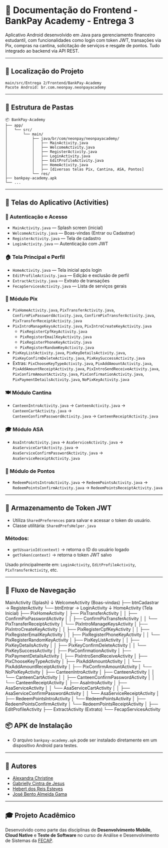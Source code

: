
# 📱 Documentação do Frontend - BankPay Academy - Entrega 3

Aplicativo Android desenvolvido em Java para gerenciamento financeiro estudantil, com funcionalidades como login com token JWT, transações via Pix, compras na cantina, solicitação de serviços e resgate de pontos. Tudo integrado ao backend via API REST.

---

## 📍 Localização do Projeto

```
main/src/Entrega 2/Frontend/BankPay-Academy
Pacote Android: br.com.neonpay.neonpayacademy
```

---

## 📂 Estrutura de Pastas

```
📦 BankPay-Academy
├── app/
│   └── src/
│       └── main/
│           ├── java/br/com/neonpay/neonpayacademy/
│           │   ├── MainActivity.java
│           │   ├── WelcomeActivity.java
│           │   ├── RegisterActivity.java
│           │   ├── LoginActivity.java
│           │   ├── EditProfileActivity.java
│           │   ├── HomeActivity.java
│           │   ├── [diversas telas Pix, Cantina, ASA, Pontos]
│           └── res/
├── bankpay-academy.apk
└── ...
```

---

## 📄 Telas do Aplicativo (Activities)

### 🔐 Autenticação e Acesso
- `MainActivity.java` — Splash screen (inicial)
- `WelcomeActivity.java` — Boas-vindas (Entrar ou Cadastrar)
- `RegisterActivity.java` — Tela de cadastro
- `LoginActivity.java` — Autenticação com JWT

### 🏠 Tela Principal e Perfil
- `HomeActivity.java` — Tela inicial após login
- `EditProfileActivity.java` — Edição e exclusão de perfil
- `ExtractActivity.java` — Extrato de transações
- `FecapServicesActivity.java` — Lista de serviços gerais

### 💸 Módulo Pix
- `PixHomeActivity.java`, `PixTransferActivity.java`, `ConfirmPixPasswordActivity.java`, `ConfirmPixTransferActivity.java`, `PixTransferReceiptActivity.java`
- `PixIntroManageKeysActivity.java`, `PixIntroCreateKeyActivity.java`
  - `PixRegisterCpfKeyActivity.java`
  - `PixRegisterEmailKeyActivity.java`
  - `PixRegisterPhoneKeyActivity.java`
  - `PixRegisterRandomKeyActivity.java`
- `PixKeyListActivity.java`, `PixKeyDetailsActivity.java`, `PixKeyConfirmDeleteActivity.java`, `PixKeySuccessActivity.java`
- Extras: `PixChooseKeyTypeActivity.java`, `PixAddAmountActivity.java`, `PixAddAmountReceiptActivity.java`,
  `PixIntroSendReceiveActivity.java`, `PixConfirmAmountActivity.java`, `PixConfirmationActivity.java`,
  `PixPaymentDetailsActivity.java`, `NoPixKeyActivity.java`

### 🍽️ Módulo Cantina
- `CanteenIntroActivity.java` → `CanteenActivity.java` → `CanteenCartActivity.java` →  
  `CanteenConfirmPasswordActivity.java` → `CanteenReceiptActivity.java`

### 🎓 Módulo ASA
- `AsaIntroActivity.java` → `AsaServiceActivity.java` → `AsaServiceCartActivity.java` →  
  `AsaServiceConfirmPasswordActivity.java` → `AsaServiceReceiptActivity.java`

### 🎁 Módulo de Pontos
- `RedeemPointsIntroActivity.java` → `RedeemPointsActivity.java` →  
  `RedeemPointsConfirmActivity.java` → `RedeemPointsReceiptActivity.java`

---

## 🔐 Armazenamento de Token JWT

- Utiliza `SharedPreferences` para salvar e acessar o token do usuário.
- Classe utilitária: `SharedPrefsHelper.java`

### Métodos:
- `getUsuarioId(context)` → retorna o ID do usuário logado
- `getToken(context)` → retorna o token JWT salvo

Usado principalmente em: `LoginActivity`, `EditProfileActivity`, `PixTransferActivity`, etc.

---

## 🔁 Fluxo de Navegação

MainActivity (Splash)
↓
WelcomeActivity (Boas-vindas)
├── btnCadastrar → RegisterActivity
└── btnEntrar → LoginActivity
↓
HomeActivity (Tela Inicial)
├── PixHomeActivity
│ ├── PixTransferActivity
│ │ ├── ConfirmPixPasswordActivity
│ │ ├── ConfirmPixTransferActivity
│ │ └── PixTransferReceiptActivity
│ └── PixIntroManageKeysActivity
│ ├── PixIntroCreateKeyActivity
│ │ ├── PixRegisterCpfKeyActivity
│ │ ├── PixRegisterEmailKeyActivity
│ │ ├── PixRegisterPhoneKeyActivity
│ │ └── PixRegisterRandomKeyActivity
│ ├── PixKeyListActivity
│ │ ├── PixKeyDetailsActivity
│ │ ├── PixKeyConfirmDeleteActivity
│ │ └── PixKeySuccessActivity
│ ├── PixConfirmationActivity
│ ├── PixPaymentDetailsActivity
│ ├── PixIntroSendReceiveActivity
│ ├── PixChooseKeyTypeActivity
│ ├── PixAddAmountActivity
│ │ └── PixAddAmountReceiptActivity
│ ├── PixConfirmAmountActivity
│ └── NoPixKeyActivity
│
├── CanteenIntroActivity
│ ├── CanteenActivity
│ │ └── CanteenCartActivity
│ │ ├── CanteenConfirmPasswordActivity
│ │ └── CanteenReceiptActivity
│
├── AsaIntroActivity
│ ├── AsaServiceActivity
│ │ └── AsaServiceCartActivity
│ │ ├── AsaServiceConfirmPasswordActivity
│ │ └── AsaServiceReceiptActivity
│
├── RedeemPointsIntroActivity
│ └── RedeemPointsActivity
│ ├── RedeemPointsConfirmActivity
│ └── RedeemPointsReceiptActivity
│
├── EditProfileActivity
├── ExtractActivity (Extrato)
└── FecapServicesActivity


## 📦 APK de Instalação

- O arquivo `bankpay-academy.apk` pode ser instalado diretamente em um dispositivo Android para testes.

---

## 👥 Autores

- [Alexandra Christine](https://www.linkedin.com/in/alexandra-christine-silva-590092257)  
- [Gabrielly Cintra de Jesus](https://www.linkedin.com/in/gabrielly-cintra/)  
- [Hebert dos Reis Esteves](https://linkedin.com/in/hebert-/)  
- [José Bento Almeida Gama](https://www.linkedin.com/in/jos%C3%A9-almeida-80063a256/)

---

## 🎓 Projeto Acadêmico

Desenvolvido como parte das disciplinas de **Desenvolvimento Mobile**, **Cloud Native** e **Teste de Software** no curso de Análise e Desenvolvimento de Sistemas da [FECAP](https://www.fecap.br/).
